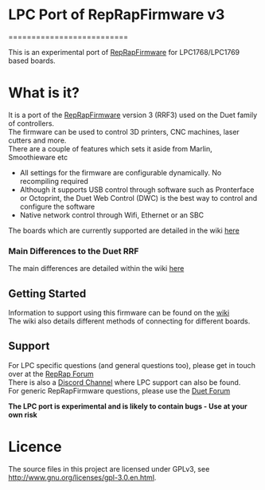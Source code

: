 # LPC Port of RepRapFirmware v3
==========================

This is an experimental port of [RepRapFirmware](https://github.com/Duet3D/RepRapFirmware) for LPC1768/LPC1769 based boards.  

# What is it?
It is a port of the [RepRapFirmware](https://github.com/Duet3D/RepRapFirmware) version 3 (RRF3) used on the Duet family of controllers.  
The firmware can be used to control 3D printers, CNC machines, laser cutters and more.  
There are a couple of features which sets it aside from Marlin, Smoothieware etc
  - All settings for the firmware are configurable dynamically. No recompiling required
  - Although it supports USB control through software such as Pronterface or Octoprint, the Duet Web Control (DWC) is the best way to control and configure the software
  - Native network control through Wifi, Ethernet or an SBC

The boards which are currently supported are detailed in the wiki [here](https://github.com/gloomyandy/RepRapFirmware/wiki)

### Main Differences to the Duet RRF
The main differences are detailed within the wiki [here](https://github.com/gloomyandy/RepRapFirmware/wiki/Differences)

## Getting Started
Information to support using this firmware can be found on the [wiki](https://github.com/gloomyandy/RepRapFirmware/wiki/Getting-Started---RRF3)  
The wiki also details different methods of connecting for different boards.

## Support
For LPC specific questions (and general questions too), please get in touch over at the [RepRap Forum](https://reprap.org/forum/read.php?147,859857,page=1)  
There is also a [Discord Channel](https://discord.gg/uS97Qs7) where LPC support can also be found.  
For generic RepRapFirmware questions, please use the [Duet Forum](forum.duet.com)  

**The LPC port is experimental and is likely to contain bugs - Use at your own risk**

Licence
=======
The source files in this project are licensed under GPLv3, see http://www.gnu.org/licenses/gpl-3.0.en.html. 
